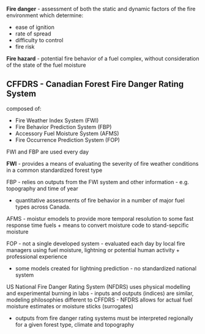 **Fire danger** - assessment of both the static and dynamic factors of the fire environment which determine:
- ease of ignition
- rate of spread
- difficulty to control
- fire risk

**Fire hazard** - potential fire behavior of a fuel complex, without consideration of the state of the fuel moisture

## CFFDRS - Canadian Forest Fire Danger Rating System
composed of:
- Fire Weather Index System (FWI)
- Fire Behavior Prediction System (FBP)
- Accessory Fuel Moisture System (AFMS)
- Fire Occurrence Prediction System (FOP)

FWI and FBP are used every day

**FWI** - provides a means of evaluating the severity of fire weather conditions in a common standardized forest type

FBP - relies on outputs from the FWI system and other information - e.g. topography and time of year
- quantitative assessments of fire behavior in a number of major fuel types across Canada. 

AFMS - moistur emodels to provide more temporal resolution to some fast response time fuels + means to convert moisture code to stand-sepcific moisture

FOP - not a single developed system - evaluated each day by local fire managers using fuel moisture, lightning or potential human activity + professional experience
- some models created for lightning prediction - no standardized national system


US National Fire Danger Rating System (NFDRS) uses physical modelling and experimental burning in labs - inputs and outputs (indices) are similar, modeling philosophies different to CFFDRS
	- NFDRS allows for actual fuel moisture estimates or moisture sticks (surrogates)


- outputs from fire danger rating systems must be interpreted regionally for a given forest type, climate and topography